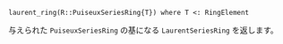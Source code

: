```
laurent_ring(R::PuiseuxSeriesRing{T}) where T <: RingElement
```

与えられた `PuiseuxSeriesRing` の基になる `LaurentSeriesRing` を返します。
